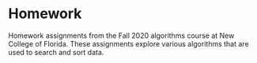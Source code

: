 # Homework

Homework assignments from the Fall 2020 algorithms course at New College of Florida.  These assignments explore various algorithms that are used to search and sort data.
